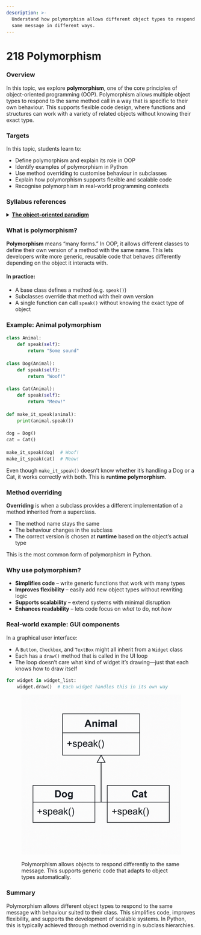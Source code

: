 ```yaml
---
description: >-
  Understand how polymorphism allows different object types to respond to the
  same message in different ways.
---
```


# 218 Polymorphism

### Overview

In this topic, we explore **polymorphism**, one of the core principles of object-oriented programming (OOP). Polymorphism allows multiple object types to respond to the same method call in a way that is specific to their own behaviour. This supports flexible code design, where functions and structures can work with a variety of related objects without knowing their exact type.

### Targets

In this topic, students learn to:

* Define polymorphism and explain its role in OOP
* Identify examples of polymorphism in Python
* Use method overriding to customise behaviour in subclasses
* Explain how polymorphism supports flexible and scalable code
* Recognise polymorphism in real-world programming contexts

### Syllabus references

<details>

<summary><a href="https://curriculum.nsw.edu.au/learning-areas/tas/software-engineering-11-12-2022/content/year-11/f796d35e-3125-4824-ae92-427ee7048659"><strong>The object-oriented paradigm</strong></a></summary>

**Polymorphism**

* Explain the concept of polymorphism in object-oriented programming
* Demonstrate how different objects can respond to the same message using their own methods

</details>

### What is polymorphism?

**Polymorphism** means “many forms.” In OOP, it allows different classes to define their own version of a method with the same name. This lets developers write more generic, reusable code that behaves differently depending on the object it interacts with.

#### In practice:

* A base class defines a method (e.g. `speak()`)
* Subclasses override that method with their own version
* A single function can call `speak()` without knowing the exact type of object

### Example: Animal polymorphism

```python
class Animal:
    def speak(self):
        return "Some sound"

class Dog(Animal):
    def speak(self):
        return "Woof!"

class Cat(Animal):
    def speak(self):
        return "Meow!"

def make_it_speak(animal):
    print(animal.speak())

dog = Dog()
cat = Cat()

make_it_speak(dog)  # Woof!
make_it_speak(cat)  # Meow!
```

Even though `make_it_speak()` doesn’t know whether it’s handling a Dog or a Cat, it works correctly with both. This is **runtime polymorphism**.

### Method overriding

**Overriding** is when a subclass provides a different implementation of a method inherited from a superclass.

* The method name stays the same
* The behaviour changes in the subclass
* The correct version is chosen at **runtime** based on the object’s actual type

This is the most common form of polymorphism in Python.

### Why use polymorphism?

* **Simplifies code** – write generic functions that work with many types
* **Improves flexibility** – easily add new object types without rewriting logic
* **Supports scalability** – extend systems with minimal disruption
* **Enhances readability** – lets code focus on _what_ to do, not _how_

### Real-world example: GUI components

In a graphical user interface:

* A `Button`, `Checkbox`, and `TextBox` might all inherit from a `Widget` class
* Each has a `draw()` method that is called in the UI loop
* The loop doesn’t care what kind of widget it’s drawing—just that each knows how to draw itself

```python
for widget in widget_list:
    widget.draw()  # Each widget handles this in its own way
```

<figure><img src="../../.gitbook/assets/ChatGPT 2025-08-04 13.02.32.png" alt=""><figcaption><p>Polymorphism allows objects to respond differently to the same message. This supports generic code that adapts to object types automatically.</p></figcaption></figure>

### Summary

Polymorphism allows different object types to respond to the same message with behaviour suited to their class. This simplifies code, improves flexibility, and supports the development of scalable systems. In Python, this is typically achieved through method overriding in subclass hierarchies.

